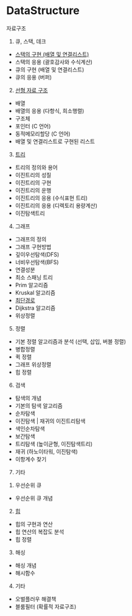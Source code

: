 # DataStructure

자료구조 

1. 큐, 스택, 데크 

- [스택의 구현 (배열 및 연결리스트)](https://github.com/yjo5252/TIL/blob/master/DataStructure/Stack.md)
- 스택의 응용 (괄호감사와 수식계산)
- 큐의 구현 (배열 및 연결리스트) 
- 큐의 응용 (버퍼)


2. [선형 자료 구조](https://github.com/yjo5252/TIL/blob/master/DataStructure/Array%20vs%20LinkedList.md) 

- 배열
- 배열의 응용 (다항식, 희소행렬)
- 구조체
- 포인터 (C 언어)
- 동적메모리할당 (C 언어)
- 배열 및 연결리스트로 구현된 리스트 

3. [트리](https://github.com/yjo5252/TIL/blob/master/DataStructure/BinarySearchTree.md)

- 트리의 정의와 용어
- 이진트리의 성질 
- 이진트리의 구현
- 이진트리의 운행 
- 이진트리의 응용 (수식표현 트리)
- 이진트리의 응용 (디렉토리 용량계산)
- 이진탐색트리 

4. 그래프
- 그래프의 정의
- 그래프 구현방법
- 깊이우선탐색(DFS)
- 너비우선탐색(BFS)
- 연결성분 
- 최소 스패닝 트리
- Prim 알고리즘 
- Kruskal 알고리즘 
- [최단경로](https://github.com/yjo5252/TIL/blob/master/DataStructure/MinimumPath_WeightedGraph.md) 
- Dijkstra 알고리즘
- 위상정렬 

5. 정렬

- 기본 정렬 알고리즘과 분석 (선택, 삽입, 버블 정렬)
- 병합정렬
- 퀵 정렬
- 그래프 위상정렬
- 힙 정렬 

6. 검색

- 탐색의 개념
- 기본의 탐색 알고리즘 
- 순차탐색
- 이진탐색 | 재귀의 이진트리탐색
- 색인순차탐색
- 보간탐색
- 트리탐색 (높이균형, 이진탐색트리)
- 재귀 (하노이타워, 이진탐색)
- 이항계수 찾기 


7. 기타
1) 우선순위 큐
- 우선순위 큐 개념
2) [힙](https://github.com/yjo5252/TIL/edit/master/DataStructure/Binary%20Heap.md)
- 힙의 구현과 연산
- 힙 연산의 복잡도 분석
- 힙 정렬 
3) 해싱
- 해싱 개념
- 해시함수 
4) 기타
- 오벌플러우 해결책 
- 블룸필터 (확률적 자료구조)
